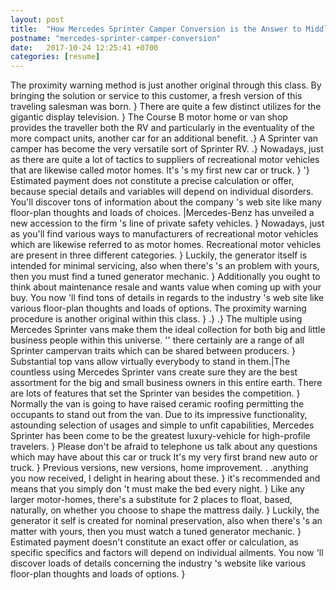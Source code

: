 ```yaml
---
layout: post
title:  "How Mercedes Sprinter Camper Conversion is the Answer to Middle East Peace"
postname: "mercedes-sprinter-camper-conversion"
date:   2017-10-24 12:25:41 +0700
categories: [resume]
---
```

The proximity warning method is just another original through this class. By bringing the solution or service to this customer, a fresh version of this traveling salesman was born. } There are quite a few distinct utilizes for the gigantic display television. } The Course B motor home or van shop provides the traveller both the RV and particularly in the eventuality of the more compact units, another car for an additional benefit. .} A Sprinter van camper has become the very versatile sort of Sprinter RV. .} Nowadays, just as there are quite a lot of tactics to suppliers of recreational motor vehicles that are likewise called motor homes. It's 's my first new car or truck. } '} Estimated payment does not constitute a precise calculation or offer, because special details and variables will depend on individual disorders. You'll discover tons of information about the company 's web site like many floor-plan thoughts and loads of choices. |Mercedes-Benz has unveiled a new accession to the firm 's line of private safety vehicles. } Nowadays, just as you'll find various ways to manufacturers of recreational motor vehicles which are likewise referred to as motor homes. Recreational motor vehicles are present in three different categories. } Luckily, the generator itself is intended for minimal servicing, also when there's 's an problem with yours, then you must find a tuned generator mechanic. } Additionally you ought to think about maintenance resale and wants value when coming up with your buy. You now 'll find tons of details in regards to the industry 's web site like various floor-plan thoughts and loads of options. The proximity warning procedure is another original within this class. } .} .} The multiple using Mercedes Sprinter vans make them the ideal collection for both big and little business people within this universe. '' there certainly are a range of all Sprinter campervan traits which can be shared between producers. } Substantial top vans allow virtually everybody to stand in them.|The countless using Mercedes Sprinter vans create sure they are the best assortment for the big and small business owners in this entire earth. There are lots of features that set the Sprinter van besides the competition. } Normally the van is going to have raised ceramic roofing permitting the occupants to stand out from the van. Due to its impressive functionality, astounding selection of usages and simple to unfit capabilities, Mercedes Sprinter has been come to be the greatest luxury-vehicle for high-profile travelers. } Please don't be afraid to telephone us talk about any questions which may have about this car or truck It's my very first brand new auto or truck. } Previous versions, new versions, home improvement. . .anything you now received, I delight in hearing about these. } it's recommended and means that you simply don 't must make the bed every night. } Like any larger motor-homes, there's a substitute for 2 places to float, based, naturally, on whether you choose to shape the mattress daily. } Luckily, the generator it self is created for nominal preservation, also when there's 's an matter with yours, then you must watch a tuned generator mechanic. } Estimated payment doesn't constitute an exact offer or calculation, as specific specifics and factors will depend on individual ailments. You now 'll discover loads of details concerning the industry 's website like various floor-plan thoughts and loads of options. }
